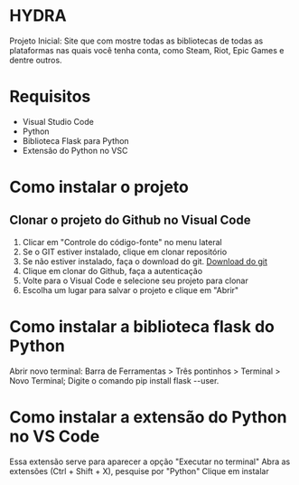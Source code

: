 # HYDRA
Projeto Inicial: Site que com mostre todas as bibliotecas de todas as plataformas nas quais você tenha conta, como Steam, Riot, Epic Games e dentre outros.

# Requisitos
- Visual Studio Code
- Python
- Biblioteca Flask para Python
- Extensão do Python no VSC

# Como instalar o projeto
## Clonar o projeto do Github no Visual Code
 1. Clicar em "Controle do código-fonte" no menu lateral
 2. Se o GIT estiver instalado, clique em clonar repositório
 3. Se não estiver instalado, faça o download do git. [Download do git](https://git-scm.com/)
 4. Clique em clonar do Github, faça a autenticação
 5. Volte para o Visual Code e selecione seu projeto para clonar
 6. Escolha um lugar para salvar o projeto e clique em "Abrir"

# Como instalar a biblioteca flask do Python
Abrir novo terminal: Barra de Ferramentas > Três pontinhos > Terminal > Novo Terminal;
Digite o comando pip install flask --user.

# Como instalar a extensão do Python no VS Code
Essa extensão serve para aparecer a opção "Executar no terminal"
Abra as extensões (Ctrl + Shift + X), pesquise por "Python"
Clique em instalar
